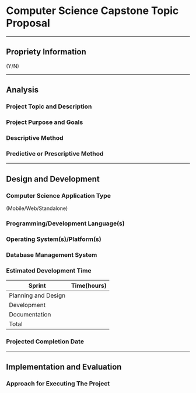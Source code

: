 # Computer Science Capstone Topic Proposal

---
## Propriety Information
(Y/N)

---
## Analysis

### Project Topic and Description

### Project Purpose and Goals

### Descriptive Method

### Predictive or Prescriptive Method

---
## Design and Development

### Computer Science Application Type
(Mobile/Web/Standalone)

### Programming/Development Language(s)

### Operating System(s)/Platform(s)

### Database Management System

### Estimated Development Time

| Sprint | Time(hours) |
| ------ | ----------- |
| Planning and Design |  |
| Development |  |
| Documentation |  |
| Total |  |

### Projected Completion Date

---
## Implementation and Evaluation
### Approach for Executing The Project